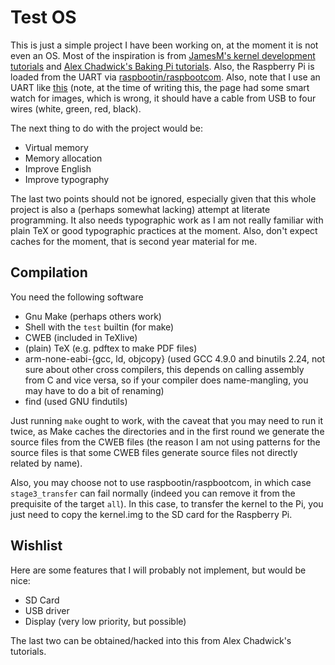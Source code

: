 Test OS
=======

This is just a simple project I have been working on, at the moment it is not even an OS. Most of the inspiration is from [JamesM's kernel development tutorials](http://www.jamesmolloy.co.uk/tutorial_html/index.html) and [Alex Chadwick's Baking Pi tutorials](http://www.cl.cam.ac.uk/projects/raspberrypi/tutorials/os/). Also, the Raspberry Pi is loaded from the UART via [raspbootin/raspbootcom](https://github.com/mrvn/raspbootin). Also, note that I use an UART like [this](http://www.amazon.co.uk/gp/product/B008AGDTA4) (note, at the time of writing this, the page had some smart watch for images, which is wrong, it should have a cable from USB to four wires (white, green, red, black).

The next thing to do with the project would be:
* Virtual memory
* Memory allocation
* Improve English
* Improve typography

The last two points should not be ignored, especially given that this whole project is also a (perhaps somewhat lacking) attempt at literate programming. It also needs typographic work as I am not really familiar with plain TeX or good typographic practices at the moment. Also, don't expect caches for the moment, that is second year material for me.

Compilation
-----------
You need the following software

* Gnu Make (perhaps others work)
* Shell with the `test` builtin (for make)
* CWEB (included in TeXlive)
* (plain) TeX (e.g. pdftex to make PDF files)
* arm-none-eabi-{gcc, ld, objcopy} (used GCC 4.9.0 and binutils 2.24, not sure about other cross compilers, this depends on calling assembly from C and vice versa, so if your compiler does name-mangling, you may have to do a bit of renaming)
* find (used GNU findutils)

Just running `make` ought to work, with the caveat that you may need to run it twice, as Make caches the directories and in the first round we generate the source files from the CWEB files (the reason I am not using patterns for the source files is that some CWEB files generate source files not directly related by name).

Also, you may choose not to use raspbootin/raspbootcom, in which case `stage3_transfer` can fail normally (indeed you can remove it from the prequisite of the target `all`). In this case, to transfer the kernel to the Pi, you just need to copy the kernel.img to the SD card for the Raspberry Pi.

Wishlist
--------
Here are some features that I will probably not implement, but would be nice:

* SD Card
* USB driver
* Display (very low priority, but possible)

The last two can be obtained/hacked into this from Alex Chadwick's tutorials.

